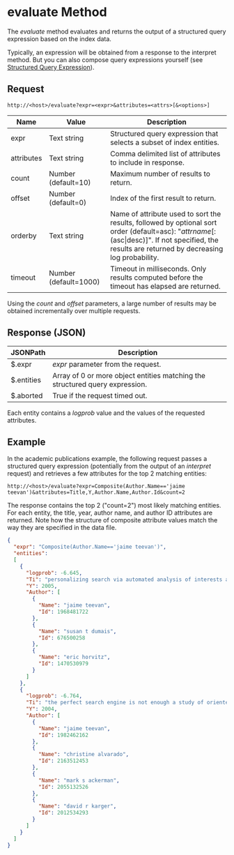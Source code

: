 <!--
NavPath: Knowledge Exploration Service/Web API Interface
LinkLabel: evaluate Method
Url: KES/documentation/evaluate
Weight: 25
-->

# evaluate Method
The *evaluate* method evaluates and returns the output of a structured query expression based on the index data.

Typically, an expression will be obtained from a response to the interpret method.  But you can also compose query expressions yourself (see [Structured Query Expression](Expressions.md)).  

## Request 
`http://<host>/evaluate?expr=<expr>&attributes=<attrs>[&<options>]`   

Name|Value|Description
----|----|----
expr       | Text string | Structured query expression that selects a subset of index entities.
attributes | Text string | Comma delimited list of attributes to include in response.
count	   | Number (default=10) | Maximum number of results to return.
offset     | Number (default=0) | Index of the first result to return.
orderby |	Text string | Name of attribute used to sort the results, followed by optional sort order (default=asc): "*attrname*[:(asc&#124;desc)]".  If not specified, the results are returned by decreasing log probability.
timeout  | Number (default=1000) | Timeout in milliseconds. Only results computed before the timeout has elapsed are returned.

Using the *count* and *offset* parameters, a large number of results may be obtained incrementally over multiple requests.
  
## Response (JSON)
JSONPath|Description
----|----
$.expr | *expr* parameter from the request.
$.entities | Array of 0 or more object entities matching the structured query expression. 
$.aborted | True if the request timed out.

Each entity contains a *logprob* value and the values of the requested attributes.

## Example
In the academic publications example, the following request passes a structured query expression (potentially from the output of an *interpret* request) and retrieves a few attributes for the top 2 matching entities:

`http://<host>/evaluate?expr=Composite(Author.Name=='jaime teevan')&attributes=Title,Y,Author.Name,Author.Id&count=2`

The response contains the top 2 ("count=2") most likely matching entities.  For each entity, the title, year, author name, and author ID attributes are returned.  Note how the structure of composite attribute values match the way they are specified in the data file. 

```json
{
  "expr": "Composite(Author.Name=='jaime teevan')",
  "entities": 
  [
    {
      "logprob": -6.645,
      "Ti": "personalizing search via automated analysis of interests and activities",
      "Y": 2005,
      "Author": [
        {
          "Name": "jaime teevan",
          "Id": 1968481722
        },
        {
          "Name": "susan t dumais",
          "Id": 676500258
        },
        {
          "Name": "eric horvitz",
          "Id": 1470530979
        }
      ]
    },
    {
      "logprob": -6.764,
      "Ti": "the perfect search engine is not enough a study of orienteering behavior in directed search",
      "Y": 2004,
      "Author": [
        {
          "Name": "jaime teevan",
          "Id": 1982462162
        },
        {
          "Name": "christine alvarado",
          "Id": 2163512453
        },
        {
          "Name": "mark s ackerman",
          "Id": 2055132526
        },
        {
          "Name": "david r karger",
          "Id": 2012534293
        }
      ]
    }
  ]
}
```
